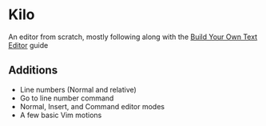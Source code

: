 # Kilo

An editor from scratch, mostly following along with the
[Build Your Own Text Editor](https://viewsourcecode.org/snaptoken/kilo/)
guide

## Additions

- Line numbers (Normal and relative)
- Go to line number command
- Normal, Insert, and Command editor modes
- A few basic Vim motions
